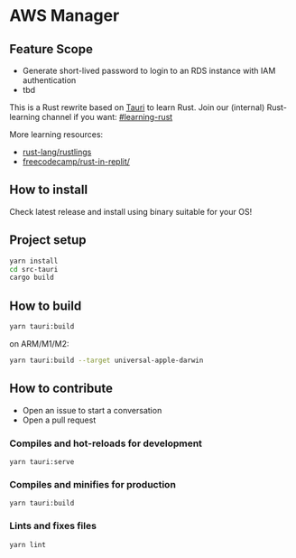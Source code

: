 # AWS Manager

## Feature Scope

* Generate short-lived password to login to an RDS instance with IAM authentication
* tbd

This is a Rust rewrite based on [Tauri](https://tauri.studio/) to learn Rust.
Join our (internal) Rust-learning channel if you want: [#learning-rust](http://go/rust)

More learning resources:

* [rust-lang/rustlings](https://github.com/rust-lang/rustlings)
* [freecodecamp/rust-in-replit/](https://www.freecodecamp.org/news/rust-in-replit/)

## How to install

Check latest release and install using binary suitable for your OS!

## Project setup

```sh
yarn install
cd src-tauri
cargo build
```

## How to build

```sh
yarn tauri:build
```

on ARM/M1/M2:

```sh
yarn tauri:build --target universal-apple-darwin
```

## How to contribute

* Open an issue to start a conversation
* Open a pull request

### Compiles and hot-reloads for development

```shell
yarn tauri:serve
```

### Compiles and minifies for production

```shell
yarn tauri:build
```

### Lints and fixes files

```shell
yarn lint
```
